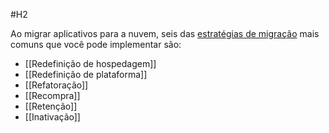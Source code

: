 #H2 

Ao migrar aplicativos para a nuvem, seis das [estratégias de migração](https://aws.amazon.com/blogs/enterprise-strategy/6-strategies-for-migrating-applications-to-the-cloud/) mais comuns que você pode implementar são:

- [[Redefinição de hospedagem]]
- [[Redefinição de plataforma]]
- [[Refatoração]]
- [[Recompra]]
- [[Retenção]]
- [[Inativação]]